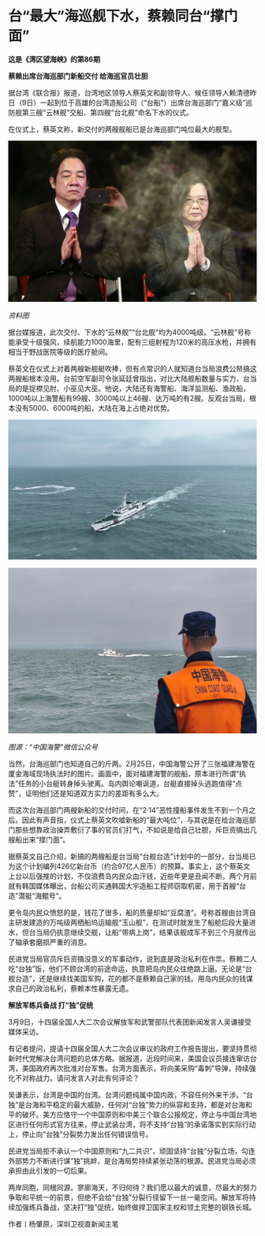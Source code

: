 # 台“最大”海巡舰下水，蔡赖同台“撑门面”

**这是《湾区望海峡》的第86期**

**蔡赖出席台海巡部门新船交付 给海巡官员壮胆**

据台湾《联合报》报道，台湾地区领导人蔡英文和副领导人、候任领导人赖清德昨日（9日）一起到位于高雄的台湾造船公司（“台船”）出席台海巡部门“嘉义级”巡防舰第三艘“云林舰”交船、第四艘“台北舰”命名下水的仪式。

在仪式上，蔡英文称，新交付的两艘舰船已是台海巡部门吨位最大的舰型。

![805caaf0300d34773173dbfb1facdc36.jpg](https://raw.githubusercontent.com/qqhsx/qqnews_image/main/2024/03/10/台“最大”海巡舰下水，蔡赖同台“撑门面”/805caaf0300d34773173dbfb1facdc36.jpg)

_资料图_

据台媒报道，此次交付、下水的“云林舰”“台北舰”均为4000吨级。“云林舰”号称能承受十级强风，续航能力1000海里，配有三组射程为120米的高压水枪，并拥有相当于野战医院等级的医疗舱间。

蔡英文在仪式上对着两艘新舰艇吹捧，但有点常识的人就知道台当局浪费公帑搞这两艘船根本没用。台前空军副司令张延廷曾指出，对比大陆舰船数量与实力，台当局的是捉襟见肘、小巫见大巫。他说，大陆还有海警船、海洋监测船、渔政船，1000吨以上海警船有99艘、3000吨以上46艘、达万吨的有2艘。反观台当局，根本没有5000、6000吨的船，大陆在海上占绝对优势。

![548d57d3edda4f4cf5930b0a7542aaef.jpg](https://raw.githubusercontent.com/qqhsx/qqnews_image/main/2024/03/10/台“最大”海巡舰下水，蔡赖同台“撑门面”/548d57d3edda4f4cf5930b0a7542aaef.jpg)

![5f705770eafd04ab446ddae807b43230.jpg](https://raw.githubusercontent.com/qqhsx/qqnews_image/main/2024/03/10/台“最大”海巡舰下水，蔡赖同台“撑门面”/5f705770eafd04ab446ddae807b43230.jpg)

 _图源：“中国海警”微信公众号_

当然，台海巡部门也知道自己的斤两。2月25日，中国海警公开了三张福建海警在厦金海域现场执法时的图片。画面中，面对福建海警的舰船，原本进行所谓“执法”任务的小台艇转身掉头驶离。岛内舆论嘲讽道，台艇直接掉头逃跑值得“点赞”，证明他们还是知道双方实力的差距有多么大。

而这次台海巡部门两艘新船的交付时间，在“2·14”恶性撞船事件发生不到一个月之后。因此有声音指，仪式上蔡英文吹嘘新船的“最大吨位”，与其说是在给台海巡部门那些想靠政治操弄敷衍了事的官员们打气，不如说是给自己壮胆，斥巨资搞出几艘船出来“撑门面”。

据蔡英文自己介绍，新搞的两艘船是台当局“台舰台造”计划中的一部分，台当局已为这个计划编列426亿新台币（约合97亿人民币）的预算。事实上，这个蔡英文上台以后强推的计划，不仅浪费岛内民众血汗钱，近些年更是丑闻不断。两个月前就有韩国媒体曝出，台船公司买通韩国大宇造船工程师窃取机密，用于首艘“台造”潜艇“海鲲号”。

更令岛内民众愤怒的是，钱花了很多，船的质量却如“豆腐渣”。号称首艘由台湾自主研发建造的万吨级两栖船坞运输舰“玉山舰”，在测试时就发生了船舱后段大量进水，但台当局仍执意继续交舰，让船“带病上岗”，结果该舰成军不到三个月就传出了轴承套磨损严重的消息。

民进党当局官员斥巨资搞没意义的军事动作，说到底是政治私利在作祟。蔡赖二人吃“台独”饭，他们不顾台湾的前途命运，执意把岛内民众往绝路上逼。无论是“台舰台造”，还是继续找美国军购，花的都不是蔡赖自己家的钱。用岛内民众的钱谋求自己的政治私利，蔡赖本性暴露无遗。

**解放军练兵备战 打“独”促统**

3月9日，十四届全国人大二次会议解放军和武警部队代表团新闻发言人吴谦接受媒体采访。

有记者提问，提请十四届全国人大二次会议审议的政府工作报告提出，要坚持贯彻新时代党解决台湾问题的总体方略。据报道，近段时间来，美国会议员接连窜访台湾，美国政府再次批准对台军售。台湾方面表示，将向美采购“毒刺”导弹，持续强化不对称战力。请问发言人对此有何评论？

吴谦表示，台湾是中国的台湾。台湾问题纯属中国内政，不容任何外来干涉。“台独”是台海和平稳定的最大威胁，任何对“台独”势力的纵容和支持，都是对台海和平的破坏。美方应恪守一个中国原则和中美三个联合公报规定，停止与中国台湾地区进行任何形式官方往来，停止武装台湾，将不支持“台独”的承诺落实到实际行动上，停止向“台独”分裂势力发出任何错误信号。

民进党当局拒不承认一个中国原则和“九二共识”，顽固坚持“台独”分裂立场，勾连外部势力不断进行谋“独”挑衅，是台海局势持续紧张动荡的根源。民进党当局必须承担由此引发的一切后果。

两岸同胞，同根同源。寥廓海天，不归何待？我们愿以最大的诚意，尽最大的努力争取和平统一的前景，但绝不会给“台独”分裂行径留下一丝一毫空间。解放军将持续加强练兵备战，坚决打“独”促统，始终做捍卫国家主权和领土完整的钢铁长城。

作者丨杨肇原，深圳卫视直新闻主笔

